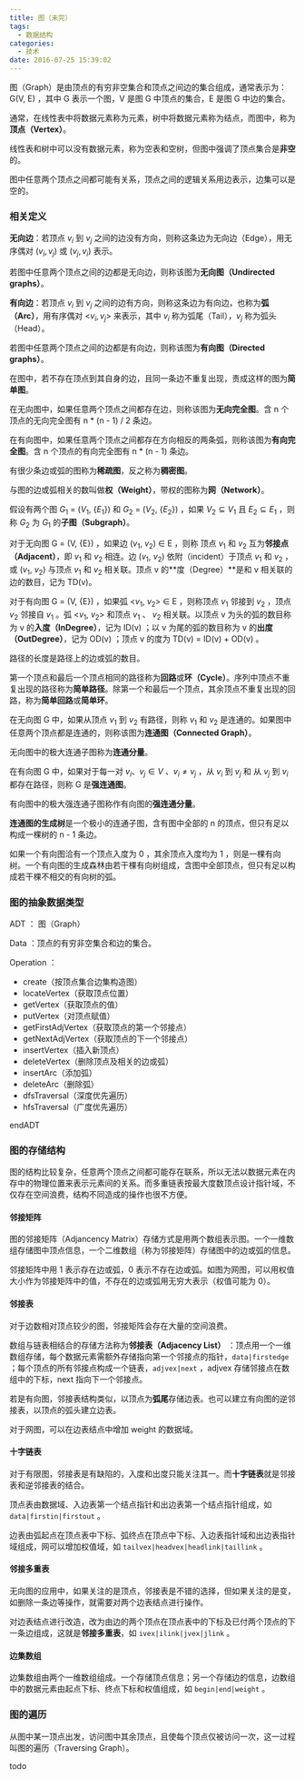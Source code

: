 ```yaml
---
title: 图（未完）
tags:
  - 数据结构
categories:
  - 技术
date: 2016-07-25 15:39:02
---
```


图（Graph）是由顶点的有穷非空集合和顶点之间边的集合组成，通常表示为： G(V, E) ，其中 G 表示一个图，V 是图 G 中顶点的集合，E 是图 G 中边的集合。

通常，在线性表中将数据元素称为元素，树中将数据元素称为结点，而图中，称为**顶点（Vertex）**。

线性表和树中可以没有数据元素，称为空表和空树，但图中强调了顶点集合是**非空**的。

图中任意两个顶点之间都可能有关系，顶点之间的逻辑关系用边表示，边集可以是空的。





<!-- more -->





### 相关定义

**无向边**：若顶点 $v_i$ 到 $v_j$ 之间的边没有方向，则称这条边为无向边（Edge），用无序偶对 ($v_i, v_j$) 或 ($v_j, v_i$) 表示。

若图中任意两个顶点之间的边都是无向边，则称该图为**无向图（Undirected graphs）**。

**有向边**：若顶点 $v_i$ 到 $v_j$ 之间的边有方向，则称这条边为有向边，也称为**弧（Arc）**，用有序偶对 <$v_i, v_j$> 来表示，其中 $v_i$ 称为弧尾（Tail），$v_j$ 称为弧头（Head）。

若图中任意两个顶点之间的边都是有向边，则称该图为**有向图（Directed graphs）**。

在图中，若不存在顶点到其自身的边，且同一条边不重复出现，责成这样的图为**简单图**。

在无向图中，如果任意两个顶点之间都存在边，则称该图为**无向完全图**。含 n 个顶点的无向完全图有 n * (n - 1) / 2 条边。

在有向图中，如果任意两个顶点之间都存在方向相反的两条弧，则称该图为**有向完全图**。含 n 个顶点的有向完全图有 n * (n - 1) 条边。

有很少条边或弧的图称为**稀疏图**，反之称为**稠密图**。

与图的边或弧相关的数叫做**权（Weight）**，带权的图称为**网（Network）**。

假设有两个图 $G_1$ = ($V_1$, {$E_1$}) 和 $G_2$ = ($V_2$, {$E_2$}) ，如果 $V_2 \subseteq V_1$ 且 $E_2 \subseteq E_1$ ，则称 $G_2$ 为 $G_1$ 的**子图（Subgraph）**。

对于无向图 G = (V, {E}) ，如果边 ($v_1$, $v_2$) $\in$ E ，则称 顶点 $v_1$ 和 $v_2$ 互为**邻接点（Adjacent）**，即 $v_1$ 和 $v_2$ 相连。边 ($v_1$, $v_2$) 依附（incident）于顶点 $v_1$ 和 $v_2$ ，或 ($v_1$, $v_2$) 与顶点 $v_1$ 和 $v_2$ 相关联。顶点 v 的**度（Degree）**是和 v 相关联的边的数目，记为 TD(v)。

对于有向图 G = (V, {E}) ，如果弧 <$v_1$, $v_2$> $\in$ E ，则称顶点 $v_1$ 邻接到 $v_2$ ，顶点 $v_2$ 邻接自 $v_1$ 。弧 <$v_1$, $v_2$> 和顶点 $v_1$ 、 $v_2$ 相关联。以顶点 v 为头的弧的数目称为 v 的**入度（InDegree）**，记为 ID(v) ；以 v 为尾的弧的数目称为 v 的**出度（OutDegree）**，记为 OD(v) ；顶点 v 的度为 TD(v) = ID(v) + OD(v) 。

路径的长度是路径上的边或弧的数目。

第一个顶点和最后一个顶点相同的路径称为**回路**或**环（Cycle）**。序列中顶点不重复出现的路径称为**简单路径**。除第一个和最后一个顶点，其余顶点不重复出现的回路，称为**简单回路**或**简单环**。

在无向图 G 中，如果从顶点 $v_1$ 到 $v_2$ 有路径，则称 $v_1$ 和 $v_2$ 是连通的。如果图中任意两个顶点都是连通的，则称该图为**连通图（Connected Graph）**。

无向图中的极大连通子图称为**连通分量**。

在有向图 G 中，如果对于每一对 $v_i 、 v_j \in V$  、$v_i \ne v_j$ ，从 $v_i$ 到 $v_j$ 和 从 $v_j$ 到 $v_i$ 都存在路径，则称 G 是**强连通图**。

有向图中的极大强连通子图称作有向图的**强连通分量**。

**连通图的生成树**是一个极小的连通子图，含有图中全部的 n 的顶点，但只有足以构成一棵树的 n - 1 条边。

如果一个有向图洽有一个顶点入度为 0 ，其余顶点入度均为 1 ，则是一棵有向树。一个有向图的生成森林由若干棵有向树组成，含图中全部顶点，但只有足以构成若干棵不相交的有向树的弧。





### 图的抽象数据类型

ADT ： 图（Graph）

Data ：顶点的有穷非空集合和边的集合。

Operation ：

* create（按顶点集合边集构造图）
* locateVertex（获取顶点位置）
* getVertex（获取顶点的值）
* putVertex（对顶点赋值）
* getFirstAdjVertex（获取顶点的第一个邻接点）
* getNextAdjVertex（获取顶点的下一个邻接点）
* insertVertex（插入新顶点）
* deleteVertex（删除顶点及相关的边或弧）
* insertArc（添加弧）
* deleteArc（删除弧）
* dfsTraversal（深度优先遍历）
* hfsTraversal（广度优先遍历）

endADT





### 图的存储结构

图的结构比较复杂，任意两个顶点之间都可能存在联系，所以无法以数据元素在内存中的物理位置来表示元素间的关系。而多重链表按最大度数顶点设计指针域，不仅存在空间浪费，结构不同造成的操作也很不方便。



#### 邻接矩阵

图的邻接矩阵（Adjancency Matrix）存储方式是用两个数组表示图。一个一维数组存储图中顶点信息，一个二维数组（称为邻接矩阵）存储图中的边或弧的信息。

邻接矩阵中用 1 表示存在边或弧，0 表示不存在边或弧。如图为网图，可以用权值大小作为邻接矩阵中的值，不存在的边或弧用无穷大表示（权值可能为 0）。



#### 邻接表

对于边数相对顶点较少的图，邻接矩阵会存在大量的空间浪费。

数组与链表相结合的存储方法称为**邻接表（Adjacency List）** ：顶点用一个一维数组存储，每个数据元素需额外存储指向第一个邻接点的指针，`data|firstedge` ；每个顶点的所有邻接点构成一个链表，`adjvex|next` ，adjvex 存储邻接点在数组中的下标，next 指向下一个邻接点。

若是有向图，邻接表结构类似，以顶点为**弧尾**存储边表。也可以建立有向图的逆邻接表，以顶点的弧头建立边表。

对于网图，可以在边表结点中增加 weight 的数据域。



#### 十字链表

对于有限图，邻接表是有缺陷的，入度和出度只能关注其一。而**十字链表**就是邻接表和逆邻接表的结合。

顶点表由数据域、入边表第一个结点指针和出边表第一个结点指针组成，如 `data|firstin|firstout` 。

边表由弧起点在顶点表中下标、弧终点在顶点中下标、入边表指针域和出边表指针域组成，网可以增加权值域，如 `tailvex|headvex|headlink|taillink` 。



#### 邻接多重表

无向图的应用中，如果关注的是顶点，邻接表是不错的选择，但如果关注的是变，如删除一条边等操作，就需要对两个边表结点进行操作。

对边表结点进行改造，改为由边的两个顶点在顶点表中的下标及已付两个顶点的下一条边组成，这就是**邻接多重表**，如 `ivex|ilink|jvex|jlink` 。



#### 边集数组

边集数组由两个一维数组组成。一个存储顶点信息；另一个存储边的信息，边数组中的数据元素由起点下标、终点下标和权值组成，如 `begin|end|weight` 。





### 图的遍历

从图中某一顶点出发，访问图中其余顶点，且使每个顶点仅被访问一次，这一过程叫图的遍历（Traversing Graph）。



todo

